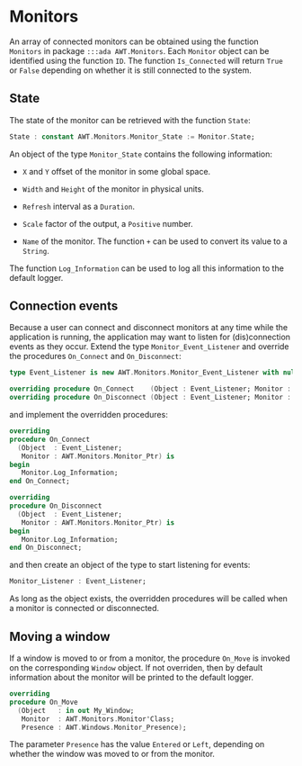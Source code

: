# Monitors

An array of connected monitors can be obtained using the function
`Monitors` in package `:::ada AWT.Monitors`. Each `Monitor` object
can be identified using the function `ID`. The function `Is_Connected`
will return `True` or `False` depending on whether it is still connected
to the system.

## State

The state of the monitor can be retrieved with the function `State`:

```ada
State : constant AWT.Monitors.Monitor_State := Monitor.State;
```

An object of the type `Monitor_State` contains the following information:

- `X` and `Y` offset of the monitor in some global space.

- `Width` and `Height` of the monitor in physical units.

- `Refresh` interval as a `Duration`.

- `Scale` factor of the output, a `Positive` number.

- `Name` of the monitor. The function `+` can be used to convert
  its value to a `String`.

The function `Log_Information` can be used to log all this information
to the default logger.

## Connection events

Because a user can connect and disconnect monitors at any time while the
application is running, the application may want to listen for (dis)connection
events as they occur.
Extend the type `Monitor_Event_Listener` and override the
procedures `On_Connect` and `On_Disconnect`:

```ada
type Event_Listener is new AWT.Monitors.Monitor_Event_Listener with null record;

overriding procedure On_Connect    (Object : Event_Listener; Monitor : AWT.Monitors.Monitor_Ptr);
overriding procedure On_Disconnect (Object : Event_Listener; Monitor : AWT.Monitors.Monitor_Ptr);
```

and implement the overridden procedures:

```ada
overriding
procedure On_Connect
  (Object  : Event_Listener;
   Monitor : AWT.Monitors.Monitor_Ptr) is
begin
   Monitor.Log_Information;
end On_Connect;

overriding
procedure On_Disconnect
  (Object  : Event_Listener;
   Monitor : AWT.Monitors.Monitor_Ptr) is
begin
   Monitor.Log_Information;
end On_Disconnect;
```

and then create an object of the type to start listening for events:

```ada
Monitor_Listener : Event_Listener;
```

As long as the object exists, the overridden procedures will be called when
a monitor is connected or disconnected.

## Moving a window

If a window is moved to or from a monitor, the procedure `On_Move` is
invoked on the corresponding `Window` object.
If not overriden, then by default information about the monitor will
be printed to the default logger.

```ada
overriding
procedure On_Move
  (Object   : in out My_Window;
   Monitor  : AWT.Monitors.Monitor'Class;
   Presence : AWT.Windows.Monitor_Presence);
```

The parameter `Presence` has the value `Entered` or `Left`, depending
on whether the window was moved to or from the monitor.
